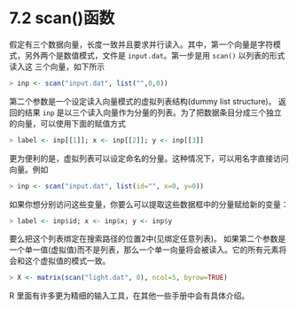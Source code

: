 # 7.2 scan()函数

假定有三个数据向量，长度一致并且要求并行读入。其中，第一个向量是字符模式，另外两个是数值模式，文件是 `input.dat`。第一步是用 `scan()` 以列表的形式读入这 三个向量，如下所示

```R
> inp <- scan("input.dat", list("",0,0))
```

第二个参数是一个设定读入向量模式的虚拟列表结构(dummy list structure)。 返回的结果 `inp` 是以三个读入向量作为分量的列表。为了把数据条目分成三个独立的向量，可以使用下面的赋值方式

```R
> label <- inp[[1]]; x <- inp[[2]]; y <- inp[[3]]
```

更为便利的是，虚拟列表可以设定命名的分量。这种情况下，可以用名字直接访问向量。例如

```R
> inp <- scan("input.dat", list(id="", x=0, y=0))
```

如果你想分别访问这些变量，你要么可以提取这些数据框中的分量赋给新的变量：

```R
> label <- inp$id; x <- inp$x; y <- inp$y
```

要么把这个列表绑定在搜索路径的位置2中(见绑定任意列表)。 如果第二个参数是一个单一值(虚拟值)而不是列表，那么一个单一向量将会被读入。它的所有元素将会和这个虚拟值的模式一致。

```R
> X <- matrix(scan("light.dat", 0), ncol=5, byrow=TRUE)
```

R 里面有许多更为精细的输入工具，在其他一些手册中会有具体介绍。